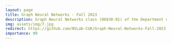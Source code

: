 ```yaml
---
layout: page
title: Graph Neural Networks - Fall 2023
description: Graph Neural Networks class (06838-01) of the Department of Artificial Intelligence at the Catholic University of Korea
img: assets/img/7.jpg
redirect: https://github.com/NSLab-CUK/Graph-Neural-Networks-Fall-2023
importance: 99
---
```

